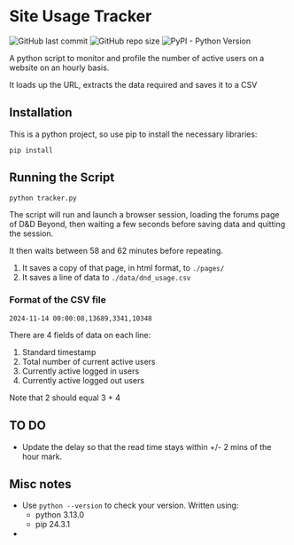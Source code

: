 # Site Usage Tracker

![GitHub last commit](https://img.shields.io/github/last-commit/FaithLilley/DDB-usage-monitor?style=plastic&logo=github) ![GitHub repo size](https://img.shields.io/github/repo-size/FaithLilley/DDB-usage-monitor?style=plastic) ![PyPI - Python Version](https://img.shields.io/pypi/pyversions/playwright?style=plastic)



A python script to monitor and profile the number of active users on a website on an hourly basis.

It loads up the URL, extracts the data required and saves it to a CSV

## Installation

This is a python project, so use pip to install the necessary libraries:

`pip install`

## Running the Script

`python tracker.py`

The script will run and launch a browser session, loading the forums page of D&D Beyond, then waiting a few seconds before saving data and quitting the session.

It then waits between 58 and 62 minutes before repeating.

1. It saves a copy of that page, in html format, to `./pages/`
2. It saves a line of data to `./data/dnd_usage.csv`

### Format of the CSV file

`2024-11-14 00:00:08,13689,3341,10348`

There are 4 fields of data on each line:

1. Standard timestamp
2. Total number of current active users
3. Currently active logged in users
4. Currently active logged out users

Note that 2 should equal 3 + 4

## TO DO

- Update the delay so that the read time stays within +/- 2 mins of the hour mark.

## Misc notes

- Use `python --version` to check your version. Written using:
  - python 3.13.0
  - pip 24.3.1
- 
